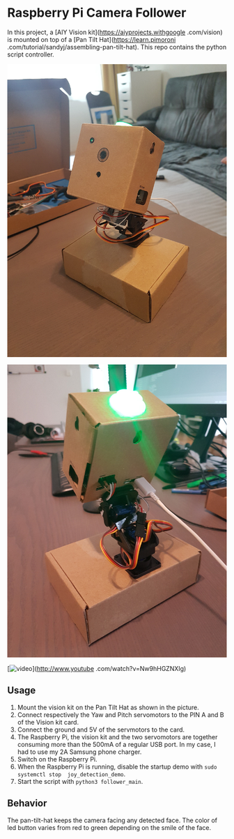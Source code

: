 # Raspberry Pi Camera Follower

In this project, a [AIY Vision kit](https://aiyprojects.withgoogle
.com/vision) is
mounted on top of a [Pan Tilt Hat](https://learn.pimoroni
.com/tutorial/sandyj/assembling-pan-tilt-hat). This repo contains the python script controller.

![s1](media/s1.jpg)

![s2](media/s2.jpg)


[![video](http://img.youtube.com/vi/Nw9hHGZNXIg/0.jpg)](http://www.youtube
.com/watch?v=Nw9hHGZNXIg)

## Usage

1. Mount the vision kit on the Pan Tilt Hat as shown in the picture.
1. Connect respectively the Yaw and Pitch servomotors to the PIN A and B of the Vision kit card.
1. Connect the ground and 5V of the servmotors to the card.
1. The Raspberry Pi, the vision kit and the two servomotors are together consuming more than the 500mA of a regular USB port. In my case, I had to use my 2A Samsung phone charger.
1. Switch on the Raspberry Pi.
1. When the Raspberry Pi is running, disable the startup demo with `sudo systemctl stop 
joy_detection_demo`.
1. Start the script with `python3 follower_main`.

## Behavior

The pan-tilt-hat keeps the camera facing any detected face. The color of led button varies from 
red to green depending on the smile of the face.

